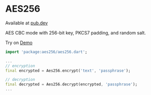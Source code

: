 # AES256

Available at [pub.dev](https://pub.dev/packages/aes256)

AES CBC mode with 256-bit key, PKCS7 padding, and random salt.

Try on [Demo](https://knottx.github.io/aes256-dart)

```dart
import 'package:aes256/aes256.dart';

...
// encryption
final encrypted = Aes256.encrypt('text', 'passphrase');

// decryption
final decrypted = Aes256.decrypt(encrypted, 'passphrase');
...
```
